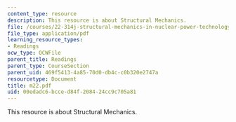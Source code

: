 ```yaml
---
content_type: resource
description: This resource is about Structural Mechanics.
file: /courses/22-314j-structural-mechanics-in-nuclear-power-technology-fall-2006/00edadc6bcced84f208424cc9c705a81_m22.pdf
file_type: application/pdf
learning_resource_types:
- Readings
ocw_type: OCWFile
parent_title: Readings
parent_type: CourseSection
parent_uid: 469f5413-4a85-70d0-db4c-c0b320e2747a
resourcetype: Document
title: m22.pdf
uid: 00edadc6-bcce-d84f-2084-24cc9c705a81
---
```

This resource is about Structural Mechanics.

